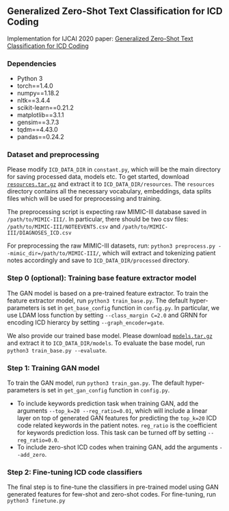 ## Generalized Zero-Shot Text Classification for ICD Coding
Implementation for IJCAI 2020 paper: [Generalized Zero-Shot Text Classification for ICD Coding](https://www.ijcai.org/Proceedings/2020/0556.pdf)

### Dependencies
* Python 3
* torch==1.4.0
* numpy==1.18.2
* nltk==3.4.4
* scikit-learn==0.21.2
* matplotlib==3.1.1
* gensim==3.7.3
* tqdm==4.43.0
* pandas==0.24.2

### Dataset and preprocessing
Please modify ```ICD_DATA_DIR``` in ```constant.py```, which will be the main directory for saving processed data, models etc. To get started, download [```resources.tar.gz```](templink) and extract it to ```ICD_DATA_DIR/resources```. The ```resources``` directory contains all the necessary vocabulary, embeddings, data splits files which will be used for preprocessing and training.  

The preprocessing script is expecting raw MIMIC-III database saved in ```/path/to/MIMIC-III/```. In particular, there should be two csv files: ```/path/to/MIMIC-III/NOTEEVENTS.csv``` and ```/path/to/MIMIC-III/DIAGNOSES_ICD.csv```

For preprocessing the raw MIMIC-III datasets, run: ```python3 preprocess.py --mimic_dir=/path/to/MIMIC-III/```,
which will extract and tokenizing patient notes accordingly and save to ```ICD_DATA_DIR/processed``` directory.

### Step 0 (optional): Training base feature extractor model
The GAN model is based on a pre-trained feature extractor. To train the feature extractor model, run ```python3 train_base.py```.
The default hyper-parameters is set in ```get_base_config``` function in ```config.py```. In particular, we use LDAM loss function by setting ```--class_margin C=2.0``` and GRNN for encoding ICD hierarcy by setting ```--graph_encoder=gate```.

We also provide our trained base model. Please download [```models.tar.gz```](templink) and extract it to ```ICD_DATA_DIR/models```. To evaluate the base model, run ```python3 train_base.py --evaluate```.

### Step 1: Training GAN model
To train the GAN model, run ```python3 train_gan.py```.  The default hyper-parameters is set in ```get_gan_config``` function in ```config.py```. 

* To include keywords prediction task when training GAN, add the arguments ```--top_k=20 --reg_ratio=0.01```, which will include a linear layer on top of generated GAN features for predicting the ```top_k=20``` ICD code related keywords in the patient notes. ```reg_ratio``` is the coefficient for keywords prediction loss. This task can be turned off by setting ```--reg_ratio=0.0```.
* To include zero-shot ICD codes when training GAN, add the arguments ```--add_zero```.

### Step 2: Fine-tuning ICD code classifiers
The final step is to fine-tune the classifiers in pre-trained model using GAN generated features for few-shot and zero-shot codes.
For fine-tuning, run ```python3 finetune.py```
